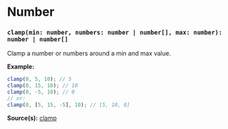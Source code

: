 # Number

### `clamp(min: number, numbers: number | number[], max: number): number | number[]`

Clamp a number or numbers around a min and max value.

**Example:**

```typescript
clamp(0, 5, 10); // 5
clamp(0, 15, 10); // 10
clamp(0, -5, 10); // 0
// or:
clamp(0, [5, 15, -5], 10); // [5, 10, 0]
```

**Source(s):**
[clamp](../src/ts/array.ts#clamp)

#
